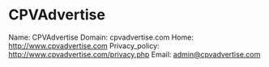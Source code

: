 
# CPVAdvertise

Name: CPVAdvertise
Domain: cpvadvertise.com
Home: http://www.cpvadvertise.com
Privacy_policy: http://www.cpvadvertise.com/privacy.php
Email: admin@cpvadvertise.com
